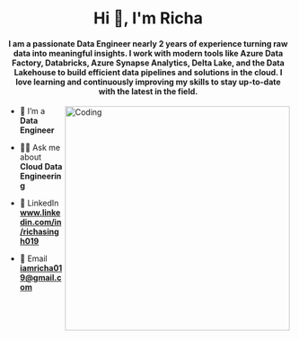 <h1 align="center">Hi 👋, I'm  Richa </h1>
<h4 align="center">I am a passionate Data Engineer nearly 2 years of experience turning raw data into meaningful insights. I work with modern tools like Azure Data Factory, Databricks, Azure Synapse Analytics, Delta Lake, and the Data Lakehouse to build efficient data pipelines and solutions in the cloud. I love learning and continuously improving my skills to stay up-to-date with the latest in the field.</h4>

<img align="right" alt="Coding" width="400" src="https://miro.medium.com/v2/resize:fit:679/1*zVnWJtyGOX_kUIDm6ccCfQ.gif">


- 🔭 I’m a **Data Engineer**

- 👨‍💻 Ask me about **Cloud Data Engineering**

- 💬 LinkedIn **www.linkedin.com/in/richasingh019**

- 📧 Email **iamricha019@gmail.com**
  

